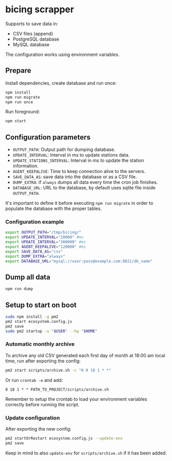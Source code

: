 # bicing scrapper

Supports to save data in:
  - CSV files (append)
  - PostgreSQL database
  - MySQL database

The configuration works using environment variables.

## Prepare
Install dependencies, create database and run once:
```sh
npm install
npm run migrate
npm run once
```

Run foreground:
```sh
npm start
```

## Configuration parameters
 * `OUTPUT_PATH`: Output path for dumping database.
 * `UPDATE_INTERVAL`: Interval in ms to update stations data.
 * `UPDATE_STATIONS_INTERVAL`: Interval in ms to update the station information.
 * `AGENT_KEEPALIVE`: Time to keep connection alive to the servers.
 * `SAVE_DATA_AS`: save data into the database or as a CSV file.
 * `DUMP_EXTRA`: if `always` dumps all data every time the cron job finishes.
 * `DATABASE_URL`: URL to the database, by default uses sqlite file inside `OUTPUT_PATH`.

It's important to define it before executing `npm run migrate` in order to populate the database with the proper tables.

### Configuration example
```sh
export OUTPUT_PATH="/tmp/bicing/"
export UPDATE_INTERVAL="10000" #ms
export UPDATE_INTERVAL="300000" #ms
export AGENT_KEEPALIVE="120000" #ms
export SAVE_DATA_AS="csv"
export DUMP_EXTRA="always"
export DATABASE_URL="mysql://user:pass@example.com:9821/db_name"
```

## Dump all data
```sh
npm run dump
```

## Setup to start on boot

```sh
sudo npm install -g pm2
pm2 start ecosystem.config.js
pm2 save
sudo pm2 startup -u "$USER" --hp "$HOME"
```

### Automatic monthly archive
To archive any old CSV generated each first day of month at 18:00 am local time, run after exporting the config:
```sh
pm2 start scripts/archive.sh -c "0 0 18 1 * *"
```

Or run `crontab -e` and add:
```
0 18 1 * * PATH_TO_PROJECT/scripts/archive.sh
```
Remember to setup the crontab to load your environment variables correctly before running the script.

### Update configuration
After exporting the new config:
```sh
pm2 startOrRestart ecosystem.config.js --update-env
pm2 save
```

Keep in mind to also `update-env` for `scripts/archive.sh` if it has been added.
